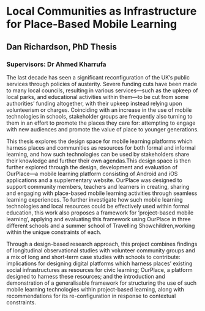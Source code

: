 # Local Communities as Infrastructure for Place-Based Mobile Learning
## Dan Richardson, PhD Thesis
### Supervisors: Dr Ahmed Kharrufa

The last decade has seen a significant reconfiguration of the UK’s public services through policies of austerity. Severe funding cuts have been made to many local councils, resulting in various services—such as the upkeep of local parks, and educational activities within them—to be cut from some authorities’ funding altogether, with their upkeep instead relying upon volunteerism or charges. Coinciding with an increase in the use of mobile technologies in schools, stakeholder groups are frequently also turning to them in an effort to promote the places they care for: attempting to engage with new audiences and promote the value of place to younger generations.

This thesis explores the design space for mobile learning platforms which harness places and communities as resources for both formal and informal learning, and how such technologies can be used by stakeholders share their knowledge and further their own agendas.This design space is then further explored through the design, development and evaluation of OurPlace—a mobile learning platform consisting of Android and iOS applications and a supplementary website. OurPlace was designed to support community members, teachers and learners in creating, sharing and engaging with place-based mobile learning activities through seamless learning experiences. To further investigate how such mobile learning technologies and local resources could be effectively used within formal education, this work also proposes a framework for ‘project-based mobile learning’, applying and evaluating this framework using OurPlace in three different schools and a summer school of Travelling Showchildren,working within the unique constraints of each.

Through a design-based research approach, this project combines findings of longitudinal observational studies with volunteer community groups and a mix of long and short-term case studies with schools to contribute: implications for designing digital platforms which harness places’ existing social infrastructures as resources for civic learning; OurPlace, a platform designed to harness these resources; and the introduction and demonstration of a generalisable framework for structuring the use of such mobile learning technologies within project-based learning, along with recommendations for its re-configuration in response to contextual constraints.
